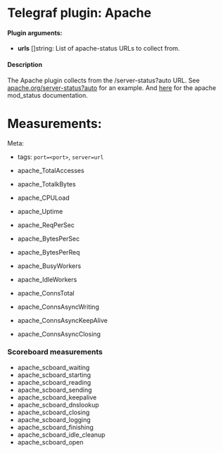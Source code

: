 # Telegraf plugin: Apache

#### Plugin arguments:
- **urls** []string: List of apache-status URLs to collect from.

#### Description

The Apache plugin collects from the /server-status?auto URL. See
[apache.org/server-status?auto](http://www.apache.org/server-status?auto) for an
example. And
[here](http://httpd.apache.org/docs/2.2/mod/mod_status.html) for the apache
mod_status documentation.

# Measurements:

Meta:
- tags: `port=<port>`, `server=url`

- apache_TotalAccesses
- apache_TotalkBytes
- apache_CPULoad
- apache_Uptime
- apache_ReqPerSec
- apache_BytesPerSec
- apache_BytesPerReq
- apache_BusyWorkers
- apache_IdleWorkers
- apache_ConnsTotal
- apache_ConnsAsyncWriting
- apache_ConnsAsyncKeepAlive
- apache_ConnsAsyncClosing

### Scoreboard measurements

- apache_scboard_waiting
- apache_scboard_starting
- apache_scboard_reading
- apache_scboard_sending
- apache_scboard_keepalive
- apache_scboard_dnslookup
- apache_scboard_closing
- apache_scboard_logging
- apache_scboard_finishing
- apache_scboard_idle_cleanup
- apache_scboard_open
